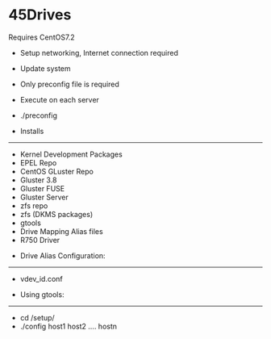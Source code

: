 # 45Drives

Requires CentOS7.2

- Setup networking, Internet connection required
- Update system 
- Only preconfig file is required
- Execute on each server
- ./preconfig

- Installs
----------------------------
* Kernel Development Packages
* EPEL Repo
* CentOS GLuster Repo
* Gluster 3.8
* Gluster FUSE 
* Gluster Server
* zfs repo
* zfs (DKMS packages)
* gtools
* Drive Mapping Alias files
* R750 Driver

- Drive Alias Configuration:
----------------------------
* vdev_id.conf

- Using gtools:
----------------------------
* cd /setup/
* ./config host1 host2 .... hostn



